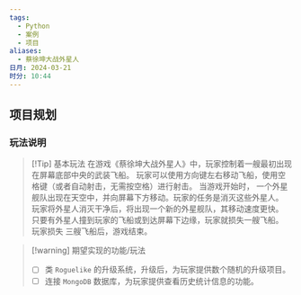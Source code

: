 ```yaml
---
tags:
  - Python
  - 案例
  - 项目
aliases:
  - 蔡徐坤大战外星人
日月: 2024-03-21
时分: 10:44
---
```

## 项目规划

### 玩法说明

>[!Tip] 基本玩法
>在游戏《蔡徐坤大战外星人》中，玩家控制着一艘最初出现在屏幕底部中央的武装飞船。
>玩家可以使用方向键左右移动飞船，使用空格键（或者自动射击，无需按空格）进行射击。
>当游戏开始时， 一个外星舰队出现在天空中，并向屏幕下方移动。玩家的任务是消灭这些外星人。
>玩家将外星人消灭干净后，将出现一个新的外星舰队，其移动速度更快。
>只要有外星人撞到玩家的飞船或到达屏幕下边缘，玩家就损失一艘飞船。
>玩家损失 三艘飞船后，游戏结束。

>[!warning] 期望实现的功能/玩法
>- [ ] 类 `Roguelike` 的升级系统，升级后，为玩家提供数个随机的升级项目。
>- [ ] 连接 `MongoDB` 数据库，为玩家提供查看历史统计信息的功能。

